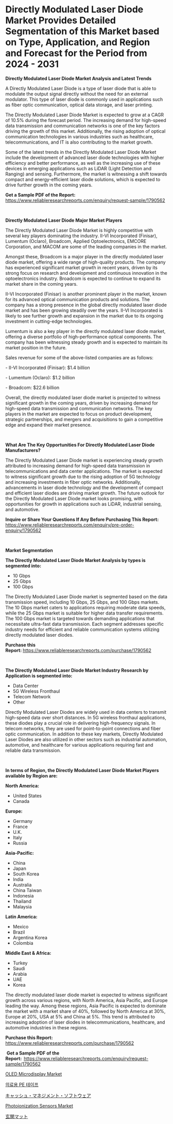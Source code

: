 <p><h1>Directly Modulated Laser Diode Market Provides Detailed Segmentation of this Market based on Type, Application, and Region and Forecast for the Period from 2024 - 2031</h1></p><p><strong>Directly Modulated Laser Diode Market Analysis and Latest Trends</strong></p>
<p><p>A Directly Modulated Laser Diode is a type of laser diode that is able to modulate the output signal directly without the need for an external modulator. This type of laser diode is commonly used in applications such as fiber optic communication, optical data storage, and laser printing.</p><p>The Directly Modulated Laser Diode Market is expected to grow at a CAGR of 10.5% during the forecast period. The increasing demand for high-speed data transmission and communication networks is one of the key factors driving the growth of this market. Additionally, the rising adoption of optical communication technologies in various industries such as healthcare, telecommunications, and IT is also contributing to the market growth.</p><p>Some of the latest trends in the Directly Modulated Laser Diode Market include the development of advanced laser diode technologies with higher efficiency and better performance, as well as the increasing use of these devices in emerging applications such as LiDAR (Light Detection and Ranging) and sensing. Furthermore, the market is witnessing a shift towards compact and energy-efficient laser diode solutions, which is expected to drive further growth in the coming years.</p></p>
<p><strong>Get a Sample PDF of the Report:&nbsp;</strong> <a href="https://www.reliableresearchreports.com/enquiry/request-sample/1790562">https://www.reliableresearchreports.com/enquiry/request-sample/1790562</a></p>
<p>&nbsp;</p>
<p><strong>Directly Modulated Laser Diode Major Market Players</strong></p>
<p><p>The Directly Modulated Laser Diode Market is highly competitive with several key players dominating the industry. II-VI Incorporated (Finisar), Lumentum (Oclaro), Broadcom, Applied Optoelectronics, EMCORE Corporation, and MACOM are some of the leading companies in the market.</p><p>Amongst these, Broadcom is a major player in the directly modulated laser diode market, offering a wide range of high-quality products. The company has experienced significant market growth in recent years, driven by its strong focus on research and development and continuous innovation in the optoelectronics industry. Broadcom is expected to continue to expand its market share in the coming years.</p><p>II-VI Incorporated (Finisar) is another prominent player in the market, known for its advanced optical communication products and solutions. The company has a strong presence in the global directly modulated laser diode market and has been growing steadily over the years. II-VI Incorporated is likely to see further growth and expansion in the market due to its ongoing investment in cutting-edge technologies.</p><p>Lumentum is also a key player in the directly modulated laser diode market, offering a diverse portfolio of high-performance optical components. The company has been witnessing steady growth and is expected to maintain its market position in the future.</p><p>Sales revenue for some of the above-listed companies are as follows:</p><p>- II-VI Incorporated (Finisar): $1.4 billion</p><p>- Lumentum (Oclaro): $1.2 billion</p><p>- Broadcom: $22.6 billion</p><p>Overall, the directly modulated laser diode market is projected to witness significant growth in the coming years, driven by increasing demand for high-speed data transmission and communication networks. The key players in the market are expected to focus on product development, strategic partnerships, and mergers and acquisitions to gain a competitive edge and expand their market presence.</p></p>
<p>&nbsp;</p>
<p><strong>What Are The Key Opportunities For Directly Modulated Laser Diode Manufacturers?</strong></p>
<p><p>The Directly Modulated Laser Diode market is experiencing steady growth attributed to increasing demand for high-speed data transmission in telecommunications and data center applications. The market is expected to witness significant growth due to the rising adoption of 5G technology and increasing investments in fiber optic networks. Additionally, advancements in laser diode technology and the development of compact and efficient laser diodes are driving market growth. The future outlook for the Directly Modulated Laser Diode market looks promising, with opportunities for growth in applications such as LiDAR, industrial sensing, and automotive.</p></p>
<p><strong>Inquire or Share Your Questions If Any Before Purchasing This Report:</strong> <a href="https://www.reliableresearchreports.com/enquiry/pre-order-enquiry/1790562">https://www.reliableresearchreports.com/enquiry/pre-order-enquiry/1790562</a></p>
<p>&nbsp;</p>
<p><strong>Market Segmentation</strong></p>
<p><strong>The Directly Modulated Laser Diode Market Analysis by types is segmented into:</strong></p>
<p><ul><li>10 Gbps</li><li>25 Gbps</li><li>100 Gbps</li></ul></p>
<p><p>The Directly Modulated Laser Diode market is segmented based on the data transmission speed, including 10 Gbps, 25 Gbps, and 100 Gbps markets. The 10 Gbps market caters to applications requiring moderate data speeds, while the 25 Gbps market is suitable for higher data transfer requirements. The 100 Gbps market is targeted towards demanding applications that necessitate ultra-fast data transmission. Each segment addresses specific industry needs for efficient and reliable communication systems utilizing directly modulated laser diodes.</p></p>
<p><strong>Purchase this Report:&nbsp;</strong><a href="https://www.reliableresearchreports.com/purchase/1790562">https://www.reliableresearchreports.com/purchase/1790562</a></p>
<p>&nbsp;</p>
<p><strong>The Directly Modulated Laser Diode Market Industry Research by Application is segmented into:</strong></p>
<p><ul><li>Data Center</li><li>5G Wireless Fronthaul</li><li>Telecom Network</li><li>Other</li></ul></p>
<p><p>Directly Modulated Laser Diodes are widely used in data centers to transmit high-speed data over short distances. In 5G wireless fronthaul applications, these diodes play a crucial role in delivering high-frequency signals. In telecom networks, they are used for point-to-point connections and fiber optic communication. In addition to these key markets, Directly Modulated Laser Diodes are also utilized in other sectors such as industrial automation, automotive, and healthcare for various applications requiring fast and reliable data transmission.</p></p>
<p>&nbsp;</p>
<p><strong>In terms of Region, the Directly Modulated Laser Diode Market Players available by Region are:</strong></p>
<p>
    <p> <strong> North America: </strong>
        <ul>
            <li>United States</li>
            <li>Canada</li>
        </ul>
        </p> 
    <p> <strong> Europe: </strong>
        <ul>
            <li>Germany</li>
            <li>France</li>
            <li>U.K.</li>
            <li>Italy</li>
            <li>Russia</li>
        </ul>
        </p> 
    <p> <strong> Asia-Pacific: </strong>
        <ul>
            <li>China</li>
            <li>Japan</li>
            <li>South Korea</li>
            <li>India</li>
            <li>Australia</li>
            <li>China Taiwan</li>
            <li>Indonesia</li>
            <li>Thailand</li>
            <li>Malaysia</li>
        </ul>
        </p> 
    <p> <strong> Latin America: </strong>
        <ul>
            <li>Mexico</li>
            <li>Brazil</li>
            <li>Argentina Korea</li>
            <li>Colombia</li>
        </ul>
        </p> 
    <p> <strong> Middle East & Africa: </strong>
        <ul>
            <li>Turkey</li>
            <li>Saudi</li>
            <li>Arabia</li>
            <li>UAE</li>
            <li>Korea</li>
        </ul>
    </p>
    </p>
<p><p>The directly modulated laser diode market is expected to witness significant growth across various regions, with North America, Asia Pacific, and Europe leading the way. Among these regions, Asia Pacific is expected to dominate the market with a market share of 40%, followed by North America at 30%, Europe at 20%, USA at 5% and China at 5%. This trend is attributed to increasing adoption of laser diodes in telecommunications, healthcare, and automotive industries in these regions.</p></p>
<p><strong>Purchase this Report: </strong><a href="https://www.reliableresearchreports.com/purchase/1790562">https://www.reliableresearchreports.com/purchase/1790562</a></p>
<p>&nbsp;<strong>Get a Sample PDF of the Report:&nbsp;&nbsp;</strong><a href="https://www.reliableresearchreports.com/enquiry/request-sample/1790562">https://www.reliableresearchreports.com/enquiry/request-sample/1790562</a></p>
<p><strong></strong></p>
<p><p><a href="https://github.com/beatblasta/Market-Research-Report-List-2/blob/main/oled-microdisplay-market.md">OLED Microdisplay Market</a></p><p><a href="https://medium.com/@ukaszduda1/%EC%9D%98%EB%A3%8C-pe-%ED%85%8C%EC%9D%B4%ED%94%84-%EC%8B%9C%EC%9E%A5-%EA%B7%9C%EB%AA%A8%EB%8A%94-%EA%B8%80%EB%A1%9C%EB%B2%8C-%EC%82%B0%EC%97%85%EC%97%90%EC%84%9C-%EC%B5%9C%EA%B3%A0%EC%9D%98-%EB%A7%88%EC%BC%80%ED%8C%85-%EC%B1%84%EB%84%90%EC%9D%84-%EB%B3%B4%EC%97%AC%EC%A4%8D%EB%8B%88%EB%8B%A4-7b0711ecd78a">의료용 PE 테이프</a></p><p><a href="https://github.com/RodHoppe07/Market-Research-Report-List-1/blob/main/213078710261.md">キャッシュ・マネジメント・ソフトウェア</a></p><p><a href="https://github.com/shotows/Market-Research-Report-List-2/blob/main/photoionization-sensors-market.md">Photoionization Sensors Market</a></p><p><a href="https://github.com/laurenreichert/Market-Research-Report-List-1/blob/main/132014310260.md">玄関マット</a></p></p>